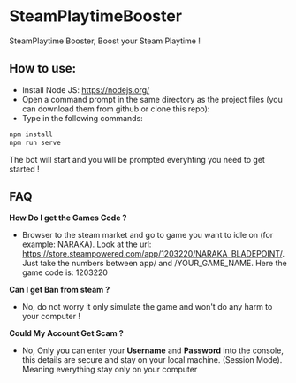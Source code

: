 # SteamPlaytimeBooster
 SteamPlaytime Booster, Boost your Steam Playtime !

## How to use:

- Install Node JS: <https://nodejs.org/>
- Open a command prompt in the same directory as the project files (you can download them from github or clone this repo):
- Type in the following commands:
```sh
npm install 
npm run serve
```
The bot will start and you will be prompted everyhting you need to get started !

## FAQ

**How Do I get the Games Code ?**
- Browser to the steam market and go to game you want to idle on (for example: NARAKA). Look at the url: <https://store.steampowered.com/app/1203220/NARAKA_BLADEPOINT/>. Just take the numbers between app/ and /YOUR_GAME_NAME. Here the game code is: 1203220

**Can I get Ban from steam ?**
- No, do not worry it only simulate the game and won't do any harm to your computer !

**Could My Account Get Scam ?**
- No, Only you can enter your **Username** and **Password** into the console, this details are secure and stay on your local machine. (Session Mode). Meaning everything stay only on your computer
